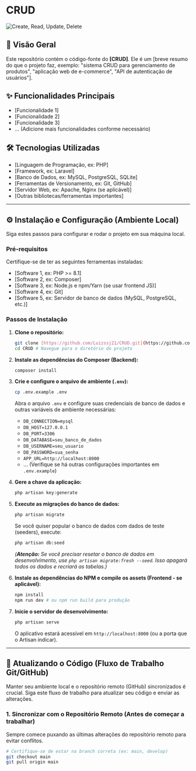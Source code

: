 # CRUD

![Create, Read, Update, Delete](_ngcontent-ng-c3347010282.png)


## 🚀 Visão Geral

Este repositório contém o código-fonte do **[CRUD]**. Ele é um [breve resumo do que o projeto faz, exemplo: "sistema CRUD para gerenciamento de produtos", "aplicação web de e-commerce", "API de autenticação de usuários"].

## ✨ Funcionalidades Principais

* [Funcionalidade 1]
* [Funcionalidade 2]
* [Funcionalidade 3]
* ... (Adicione mais funcionalidades conforme necessário)

## 🛠️ Tecnologias Utilizadas

* [Linguagem de Programação, ex: PHP]
* [Framework, ex: Laravel]
* [Banco de Dados, ex: MySQL, PostgreSQL, SQLite]
* [Ferramentas de Versionamento, ex: Git, GitHub]
* [Servidor Web, ex: Apache, Nginx (se aplicável)]
* [Outras bibliotecas/ferramentas importantes]

---

## ⚙️ Instalação e Configuração (Ambiente Local)

Siga estes passos para configurar e rodar o projeto em sua máquina local.

### Pré-requisitos

Certifique-se de ter as seguintes ferramentas instaladas:

* [Software 1, ex: PHP >= 8.1]
* [Software 2, ex: Composer]
* [Software 3, ex: Node.js e npm/Yarn (se usar frontend JS)]
* [Software 4, ex: Git]
* [Software 5, ex: Servidor de banco de dados (MySQL, PostgreSQL, etc.)]

### Passos de Instalação

1.  **Clone o repositório:**
    ```bash
    git clone [https://github.com/Luizssj21/CRUD.git](https://github.com/Luizssj21/CRUD.git)
    cd CRUD # Navegue para o diretório do projeto
    ```

2.  **Instale as dependências do Composer (Backend):**
    ```bash
    composer install
    ```

3.  **Crie e configure o arquivo de ambiente (`.env`):**
    ```bash
    cp .env.example .env
    ```
    Abra o arquivo `.env` e configure suas credenciais de banco de dados e outras variáveis de ambiente necessárias:
    * `DB_CONNECTION=mysql`
    * `DB_HOST=127.0.0.1`
    * `DB_PORT=3306`
    * `DB_DATABASE=seu_banco_de_dados`
    * `DB_USERNAME=seu_usuario`
    * `DB_PASSWORD=sua_senha`
    * `APP_URL=http://localhost:8000`
    * ... (Verifique se há outras configurações importantes em `.env.example`)

4.  **Gere a chave da aplicação:**
    ```bash
    php artisan key:generate
    ```

5.  **Execute as migrações do banco de dados:**
    ```bash
    php artisan migrate
    ```
    Se você quiser popular o banco de dados com dados de teste (seeders), execute:
    ```bash
    php artisan db:seed
    ```
    *(**Atenção:** Se você precisar resetar o banco de dados em desenvolvimento, use `php artisan migrate:fresh --seed`. Isso apagará todos os dados e recriará as tabelas.)*

6.  **Instale as dependências do NPM e compile os assets (Frontend - se aplicável):**
    ```bash
    npm install
    npm run dev # ou npm run build para produção
    ```

7.  **Inicie o servidor de desenvolvimento:**
    ```bash
    php artisan serve
    ```
    O aplicativo estará acessível em `http://localhost:8000` (ou a porta que o Artisan indicar).

---

## 🔄 Atualizando o Código (Fluxo de Trabalho Git/GitHub)

Manter seu ambiente local e o repositório remoto (GitHub) sincronizados é crucial. Siga este fluxo de trabalho para atualizar seu código e enviar as alterações.

### 1. Sincronizar com o Repositório Remoto (Antes de começar a trabalhar)

Sempre comece puxando as últimas alterações do repositório remoto para evitar conflitos.

```bash
# Certifique-se de estar na branch correta (ex: main, develop)
git checkout main
git pull origin main
